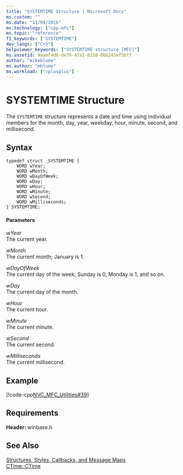 ```yaml
---
title: "SYSTEMTIME Structure | Microsoft Docs"
ms.custom: ""
ms.date: "11/04/2016"
ms.technology: ["cpp-mfc"]
ms.topic: "reference"
f1_keywords: ["SYSTEMTIME"]
dev_langs: ["C++"]
helpviewer_keywords: ["SYSTEMTIME structure [MFC]"]
ms.assetid: 9aaef4d6-de79-4fa1-8158-86b245ef5bff
author: "mikeblome"
ms.author: "mblome"
ms.workload: ["cplusplus"]
---
```

# SYSTEMTIME Structure

The `SYSTEMTIME` structure represents a date and time using individual members for the month, day, year, weekday, hour, minute, second, and millisecond.

## Syntax

```
typedef struct _SYSTEMTIME {
    WORD wYear;
    WORD wMonth;
    WORD wDayOfWeek;
    WORD wDay;
    WORD wHour;
    WORD wMinute;
    WORD wSecond;
    WORD wMilliseconds;
} SYSTEMTIME;
```

#### Parameters

*wYear*<br/>
The current year.

*wMonth*<br/>
The current month; January is 1.

*wDayOfWeek*<br/>
The current day of the week; Sunday is 0, Monday is 1, and so on.

*wDay*<br/>
The current day of the month.

*wHour*<br/>
The current hour.

*wMinute*<br/>
The current minute.

*wSecond*<br/>
The current second.

*wMilliseconds*<br/>
The current millisecond.

## Example

[!code-cpp[NVC_MFC_Utilities#39](../../mfc/codesnippet/cpp/systemtime-structure1_1.cpp)]

## Requirements

**Header:** winbase.h

## See Also

[Structures, Styles, Callbacks, and Message Maps](../../mfc/reference/structures-styles-callbacks-and-message-maps.md)<br/>
[CTime::CTime](../../atl-mfc-shared/reference/ctime-class.md#ctime)


